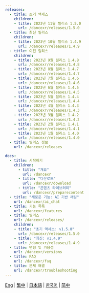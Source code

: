 ```yaml
---
releases:
  - title: 초기 액세스
    children:
    - title: 2023년 11월 릴리스 1.5.0
      url: /dancexr/releases/1.5.0
  - title: 최신 릴리스
    children:
    - title: 2023년 10월 릴리스 1.4.9
      url: /dancexr/releases/1.4.9
  - title: 이전 릴리스
    children:
    - title: 2023년 9월 릴리스 1.4.8
      url: /dancexr/releases/1.4.8
    - title: 2023년 8월 릴리스 1.4.7
      url: /dancexr/releases/1.4.7
    - title: 2023년 7월 릴리스 1.4.6
      url: /dancexr/releases/1.4.6
    - title: 2023년 6월 릴리스 1.4.5
      url: /dancexr/releases/1.4.5
    - title: 2023년 5월 릴리스 1.4.4
      url: /dancexr/releases/1.4.4
    - title: 2023년 4월 릴리스 1.4.3
      url: /dancexr/releases/1.4.3
    - title: 2023년 3월 릴리스 1.4.2
      url: /dancexr/releases/1.4.2
    - title: 2023년 2월 릴리스 1.4.1
      url: /dancexr/releases/1.4.1
    - title: 2023년 1월 릴리스 1.4.0
      url: /dancexr/releases/1.4.0
  - title: 릴리스 정보
    url: /dancexr/releases

docs:
  - title: 시작하기
    children:
      - title: "개요"
        url: /dancexr
      - title: "다운로드"
        url: /dancexr/download
      - title: "콘텐츠 라이브러리"
        url: /dancexr/preparecontent
  - title: "새로운 기능: AI 기반 채팅"
    url: /dancexr/ai_chat
  - title: 기능 목록
    url: /dancexr/features
  - title: 릴리스
    url: /dancexr/releases/
    children:
    - title: "초기 액세스: v1.5.0"
      url: /dancexr/releases/1.5.0
    - title: "최신: v1.4.9"
      url: /dancexr/releases/1.4.9
  - title: 변형 및 가용성
    url: /dancexr/versions
  - title: FAQ
    url: /dancexr/faq
  - title: 문제 해결
    url: /dancexr/troubleshooting  
---
```

[Eng](/dancexr/navigation) | [繁中](/tw/dancexr/navigation) | [日本語](/jp/dancexr/navigation) | [한국어](/kr/dancexr/navigation) | [简中](/zh/dancexr/navigation)
